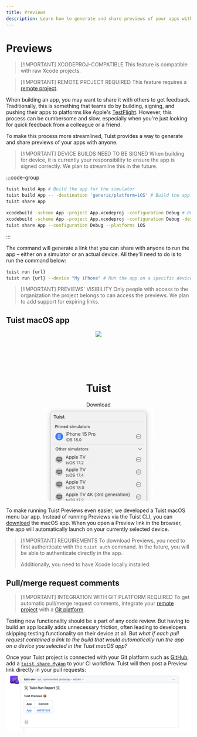```yaml
---
title: Previews
description: Learn how to generate and share previews of your apps with anyone.
---
```


# Previews

> [!IMPORTANT] XCODEPROJ-COMPATIBLE
> This feature is compatible with raw Xcode projects.

> [!IMPORTANT] REMOTE PROJECT REQUIRED
> This feature requires a [remote project](/en/server/introduction/accounts-and-projects).


When building an app, you may want to share it with others to get feedback.
Traditionally, this is something that teams do by building, signing, and pushing their apps to platforms like Apple's [TestFlight](https://developer.apple.com/testflight/).
However, this process can be cumbersome and slow, especially when you're just looking for quick feedback from a colleague or a friend.

To make this process more streamlined, Tuist provides a way to generate and share previews of your apps with anyone.

> [!IMPORTANT] DEVICE BUILDS NEED TO BE SIGNED
> When building for device, it is currently your responsibility to ensure the app is signed correctly. We plan to streamline this in the future.

:::code-group
```bash [Tuist Project]
tuist build App # Build the app for the simulator
tuist build App -- -destination 'generic/platform=iOS' # Build the app for the device
tuist share App
```
```bash [Xcode Project]
xcodebuild -scheme App -project App.xcodeproj -configuration Debug # Build the app for the simulator
xcodebuild -scheme App -project App.xcodeproj -configuration Debug -destination 'generic/platform=iOS' # Build the app for the device
tuist share App --configuration Debug --platforms iOS
```
:::

The command will generate a link that you can share with anyone to run the app – either on a simulator or an actual device. All they'll need to do is to run the command below:

```bash
tuist run {url}
tuist run {url} --device "My iPhone" # Run the app on a specific device
```

> [!IMPORTANT] PREVIEWS' VISIBILITY
> Only people with access to the organization the project belongs to can access the previews. We plan to add support for expiring links.

## Tuist macOS app

<div style="display: flex; flex-direction: column; align-items: center;">
    <img src="/public/logo.png" style="height: 100px;" />
    <h1>Tuist</h1>
    <a href="https://cloud.tuist.io/download" style="text-decoration: none;">Download</a>
    <img src="./images/menu-bar-app.png" style="width: 300px;" />
</div>

To make running Tuist Previews even easier, we developed a Tuist macOS menu bar app. Instead of running Previews via the Tuist CLI, you can [download](https://cloud.tuist.io/download) the macOS app. When you open a Preview link in the browser, the app will automatically launch on your currently selected device.

> [!IMPORTANT] REQUIREMENTS
> To download Previews, you need to first authenticate with the `tuist auth` command.
> In the future, you will be able to authenticate directly in the app.
>
> Additionally, you need to have Xcode locally installed.

## Pull/merge request comments

> [!IMPORTANT] INTEGRATION WITH GIT PLATFORM REQUIRED
> To get automatic pull/merge request comments, integrate your [remote project](/en/server/introduction/accounts-and-projects) with a [Git platform](/en/server/introduction/integrations#git-platforms).

Testing new functionality should be a part of any code review. But having to build an app locally adds unnecessary friction, often leading to developers skipping testing functionality on their device at all. But *what if each pull request contained a link to the build that would automatically run the app on a device you selected in the Tuist macOS app?*

Once your Tuist project is connected with your Git platform such as [GitHub](https://github.com), add a [`tuist share MyApp`](/en/cli/share) to your CI workflow. Tuist will then post a Preview link directly in your pull requests:
![GitHub app comment with a Tuist Preview link](./images/github-app-with-preview.png)
